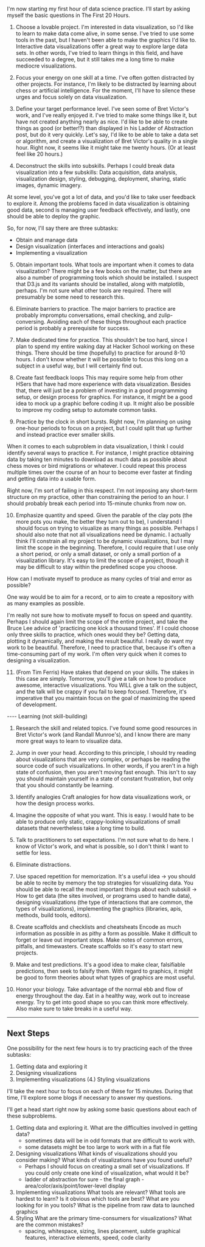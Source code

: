 I'm now starting my first hour of data science practice. I'll start by asking myself the basic questions in The First 20 Hours. 

1. Choose a lovable project. 
I'm interested in data visualization, so I'd like to learn to make data come alive, in some sense. I've tried to use some tools in the past, but I haven't been able to make the graphics I'd like to. Interactive data visualizations offer a great way to explore large data sets. In other words, I've tried to learn things in this field, and have succeeded to a degree, but it still takes me a long time to make mediocre visualizations. 

2. Focus your energy on one skill at a time. 
I've often gotten distracted by other projects. For instance, I'm likely to be distracted by learning about chess or artificial intelligence. For the moment, I'll have to silence these urges and focus solely on data visualization. 

3. Define your target performance level. 
I've seen some of Bret Victor's work, and I've really enjoyed it. I've tried to make some things like it, but have not created anything nearly as nice. I'd like to be able to create things as good (or better!?) than displayed in his Ladder of Abstraction post, but do it very quickly. Let's say, I'd like to be able to take a data set or algorithm, and create a visualization of Bret Victor's quality in a single hour. Right now, it seems like it might take me twenty hours. (Or at least feel like 20 hours.)

4. Deconstruct the skills into subskills. 
Perhaps I could break data visualization into a few subskills: 
Data acquisition, data analysis, visualization design, styling, debugging, deployment, sharing, static images, dynamic imagery. 

At some level, you've got a lot of data, and you'd like to take user feedback to explore it. Among the problems faced in data visualization is obtaining good data, second is managing user feedback effectively, and lastly, one should be able to deploy the graphic. 

So, for now, I'll say there are three subtasks: 
 - Obtain and manage data
 - Design visualization (interfaces and interactions and goals)
 - Implementing a visualization

5. Obtain important tools. 
What tools are important when it comes to data visualization? 
There might be a few books on the matter, but there are also a number of programming tools which should be installed. I suspect that D3.js and its variants should be installed, along with matplotlib, perhaps. I'm not sure what other tools are required. There will presumably be some need to research this. 

6. Eliminate barriers to practice. 
The major barriers to practice are probably impromptu conversations, email checking, and zulip-conversing. Avoiding each of these things throughout each practice period is probably a prerequisite for success. 

7. Make dedicated time for practice. 
This shouldn't be too hard, since I plan to spend my entire waking day at Hacker School working on these things. There should be time (hopefully) to practice for around 8-10 hours. I don't know whether it will be possible to focus this long on a subject in a useful way, but I will certainly find out. 

8. Create fast feedback loops
This may require some help from other HSers that have had more experience with data visualization. Besides that, there will just be a problem of investing in a good programming setup, or design process for graphics. For instance, it might be a good idea to mock up a graphic before coding it up. It might also be possible to improve my coding setup to automate common tasks. 

9. Practice by the clock in short bursts. 
Right now, I'm planning on using one-hour periods to focus on a project, but I could split that up further and instead practice ever smaller skills.

When it comes to each subproblem in data visualization, I think I could identify several ways to practice it. For instance, I might practice obtaining data by taking ten minutes to download as much data as possible about chess moves or bird migrations or whatever. I could repeat this process multiple times over the course of an hour to become ever faster at finding and getting data into a usable form. 

Right now, I'm sort of failing in this respect. I'm not imposing any short-term structure on my practice, other than constraining the period to an hour. I should probably break each period into 15-minute chunks from now on. 

10. Emphasize quantity and speed. 
Given the parable of the clay pots (the more pots you make, the better they turn out to be), I understand I should focus on trying to visualize as many things as possible.  Perhaps I should also note that not all visualizations need be dynamic. I actually think I'll constrain all my project to be dynamic visualizations, but I may limit the scope in the beginning. Therefore, I could require that I use only a short period, or only a small dataset, or only a small portion of a visualization library. It's easy to limit the scope of a project, though it may be difficult to stay within the predefined scope you choose. 

How can I motivate myself to produce as many cycles of trial and error as possible? 

One way would be to aim for a record, or to aim to create a repository with as many examples as possible. 

I'm really not sure how to motivate myself to focus on speed and quantity. Perhaps I should again limit the scope of the entire project, and take the Bruce Lee advice of 'practicing one kick a thousand times'. If I could choose only three skills to practice, which ones would they be? Getting data, plotting it dynamically, and making the result beautiful. I really do want my work to be beautiful. Therefore, I need to practice that, because it's often a time-consuming part of my work. I'm often very quick when it comes to designing a visualization. 

11. (From Tim Ferris) Have stakes that depend on your skills. The stakes in this case are simply. Tomorrow, you'll give a talk on how to produce awesome, interactive visualizations. You WILL give a talk on the subject, and the talk will be crappy if you fail to keep focused. Therefore, it's imperative that you maintain focus on the goal of maximizing the speed of development. 

---- Learning (not skill-building)
1. Research the skill and related topics. 
I've found some good resources in Bret Victor's work (and Randall Munroe's), and I know there are many more great ways to learn to visualize data. 

2. Jump in over your head. 
According to this principle, I should try reading about visualizations that are very complex, or perhaps be reading the source code of such visualizations. In other words, if you aren't in a high state of confusion, then you aren't moving fast enough. This isn't to say you should maintain yourself in a state of constant frustration, but only that you should constantly be learning. 

3. Identify analogies
Craft analogies for how data visualizations work, or how the design process works.

4. Imagine the opposite of what you want. 
This is easy. I would hate to be able to produce only static, crappy-looking visualizations of small datasets that nevertheless take a long time to build. 

5. Talk to practitioners to set expectations. 
I'm not sure what to do here. I know of Victor's work, and what is possible, so I don't think I want to settle for less.

6. Eliminate distractions. 
7. Use spaced repetition for memorization. 
It's a useful idea -> you should be able to recite by memory the top strategies for visualizing data. You should be able to recall the most important things about each subskill -> How to get data (the sites involved, or programs used to handle data), designing visualizations (the type of interactions that are common, the types of visualizations), implementing the graphics (libraries, apis, methods, build tools, editors). 

8. Create scaffolds and checklists and cheatsheats
Encode as much information as possible in as pithy a form as possible. Make it difficult to forget or leave out important steps. Make notes of common errors, pitfalls, and timewasters. Create scaffolds so it's easy to start new projects. 
9. Make and test predictions. 
It's a good idea to make clear, falsifiable predictions, then seek to falsify them. With regard to graphics, it might be good to form theories about what types of graphics are most useful. 

10. Honor your biology. 
Take advantage of the normal ebb and flow of energy throughout the day. Eat in a healthy way, work out to increase energy. Try to get into good shape so you can think more effectively. Also make sure to take breaks in a useful way. 

-----
Next Steps
-----

One possibility for the next few hours is to try practicing each of the three subtasks: 

1. Getting data and exploring it
2. Designing visualizations
3. Implementing visualizations
(4.) Styling visualizations

I'll take the next hour to focus on each of these for 15 minutes. During that time, I'll explore some blogs if necessary to answer my questions. 

I'll get a head start right now by asking some basic questions about each of these subproblems. 

1. Getting data and exploring it. 
	What are the difficulties involved in getting data? 
	 - sometimes data will be in odd formats that are difficult to work with. 
	 - some datasets might be too large to work with in a flat file
2. Designing visualizations
 	What kinds of visualizations should you consider making? 
 	What kinds of visualizations have you found useful? 
 	 - Perhaps I should focus on creating a small set of visualizations. 
 	If you could only create one kind of visualization, what would it be? 
 	 - ladder of abstraction for sure - the final graph - area/color/axis/point/lower-level display
3. Implementing visualizations
	What tools are relevant? 
	What tools are hardest to learn? 
	Is it obvious which tools are best?
	What are you looking for in you tools? 
	What is the pipeline from raw data to launched graphics
4. Styling
	What are the primary time-consumers for visualizations? 
	What are the common mistakes? 
	 - spacing, whitespace, sizing, lines placement, subtle graphical features, interactive elements, speed, code clarity
